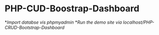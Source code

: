 # PHP-CUD-Boostrap-Dashboard

**Import databse vis phpmyadmin*
**Run the demo site via localhost/PHP-CRUD-Bootstrap-Dashboard*
